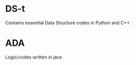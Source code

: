 # DS-t
Contains essential Data Structure codes in Python and C++.
# ADA
Logic/codes written in java
